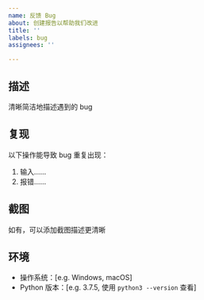 ```yaml
---
name: 反馈 Bug
about: 创建报告以帮助我们改进
title: ''
labels: bug
assignees: ''

---
```


## 描述
清晰简洁地描述遇到的 bug

## 复现
以下操作能导致 bug 重复出现：

1. 输入……
2. 报错……

## 截图
如有，可以添加截图描述更清晰

## 环境

- 操作系统：[e.g. Windows, macOS]
- Python 版本：[e.g. 3.7.5, 使用 `python3 --version` 查看]

